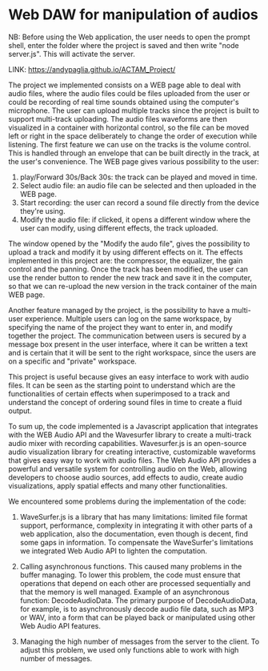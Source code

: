 # Web DAW for manipulation of audios

NB: Before using the Web application, the user needs to open the prompt shell, enter the folder where the project is saved and then write "node server.js". This will activate the server.

LINK: https://andypaglia.github.io/ACTAM_Project/

The project we implemented consists on a WEB page able to deal with audio files, where the audio files could be files uploaded from the user or could be recording of real time sounds obtained using the computer's microphone. The user can upload multiple tracks since the project is built to support multi-track uploading.
The audio files waveforms are then visualized in a container with horizontal control, so the file can be moved left or right in the space deliberately to change the order of execution while listening. The first feature we can use on the tracks is the volume control. This is handled through an envelope that can be built directly in the track, at the user's convenience. 
The WEB page gives various possibility to the user: 
1) play/Forward 30s/Back 30s: the track can be played and moved in time.
2) Select audio file: an audio file can be selected and then uploaded in the WEB page.
3) Start recording: the user can record a sound file directly from the device they're using.
4) Modify the audio file: if clicked, it opens a different window where the user can modify, using different effects, the track uploaded.

The window opened by the "Modify the audo file", gives the possibility to upload a track and modify it by using different effects on it.
The effects implemented in this project are: the compressor, the equalizer, the gain control and the panning. 
Once the track has been modified, the user can use the render button to render the new track and save it in the computer, so that we can re-upload the new version in the track container of the main WEB page.

Another feature managed by the project, is the possibility to have a multi-user experience. 
Multiple users can log on the same workspace, by specifying the name of the project they want to enter in, and modify together the project. The communication between users is secured by a message box present in the user interface, where it can be written a text and is certain that it will be sent to the right workspace, since the users are on a specific and "private" workspace.

This project is useful because gives an easy interface to work with audio files. It can be seen as the starting point to understand which are the functionalities of certain effects when superimposed to a track and understand the concept of ordering sound files in time to create a fluid output.

To sum up, the code implemented is a Javascript application that integrates with the WEB Audio API and the Wavesurfer library to create a multi-track audio mixer with recording capabilities. 
Wavesurfer.js is an open-source audio visualization library for creating interactive, customizable waveforms that gives easy way to work with audio files.
The Web Audio API provides a powerful and versatile system for controlling audio on the Web, allowing developers to choose audio sources, add effects to audio, create audio visualizations, apply spatial effects and many other functionalities.

We encountered some problems during the implementation of the code:
1) WaveSurfer.js is a library that has many limitations: limited file format support, performance, complexity in integrating it with other parts of a web application, also the documentation, even though is decent, find some gaps in information. To compensate the WaveSurfer's limitations we integrated Web Audio API to lighten the computation.

2) Calling asynchronous functions. This caused many problems in the buffer managing. To lower this problem, the code must ensure that operations that depend on each other are processed sequentially and that the memory is well managed. Example of an asynchronous function: DecodeAudioData. The primary purpose of DecodeAudioData, for example, is to asynchronously decode audio file data, such as MP3 or WAV,  into a form that can be played back or manipulated using other Web Audio API features.

3) Managing the high number of messages from the server to the client. To adjust this problem, we used only functions able to work with high number of messages.
